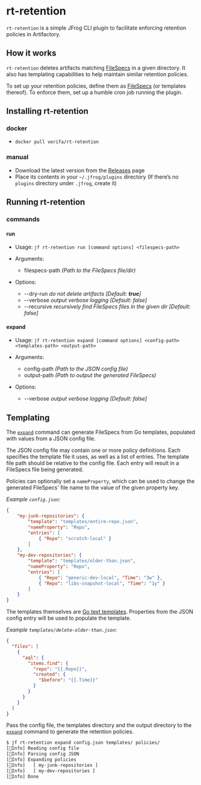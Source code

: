 # rt-retention

`rt-retention` is a simple JFrog CLI plugin to facilitate enforcing retention policies in Artifactory.

## How it works

`rt-retention` deletes artifacts matching [FileSpecs](https://www.jfrog.com/confluence/display/JFROG/Using+File+Specs) in a given directory.
It also has templating capabilities to help maintain similar retention policies.

To set up your retention policies, define them as [FileSpecs](https://www.jfrog.com/confluence/display/JFROG/Using+File+Specs) (or templates thereof).
To enforce them, set up a humble cron job running the plugin.

## Installing rt-retention

### docker

- `docker pull verifa/rt-retention`

### manual

- Download the latest version from the [Releases](https://github.com/verifa/rt-retention/releases) page
- Place its contents in your `~/.jfrog/plugins` directory
  (If there’s no `plugins` directory under `.jfrog`, create it)

## Running rt-retention

### commands

#### run

  - Usage: `jf rt-retention run [command options] <filespecs-path>`

  - Arguments:
      - filespecs-path    _(Path to the FileSpecs file/dir)_

  - Options:
    - --dry-run    _do not delete artifacts [Default: **true**]_
    - --verbose    _output verbose logging [Default: false]_
    - --recursive    _recursively find FileSpecs files in the given dir [Default: false]_

#### expand

  - Usage: `jf rt-retention expand [command options] <config-path> <templates-path> <output-path>`
  
  - Arguments:
    - config-path    _(Path to the JSON config file)_
    - output-path    _(Path to output the generated FileSpecs)_

  - Options:
    - --verbose      _output verbose logging [Default: false]_

## Templating

The [`expand`](#expand) command can generate FileSpecs from Go templates, populated with values from a JSON config file.

The JSON config file may contain one or more policy definitions.
Each specifies the template file it uses, as well as a list of entries.
The template file path should be relative to the config file.
Each entry will result in a FileSpecs file being generated.

Policies can optionally set a `nameProperty`, which can be used to change the generated FileSpecs' file name to the value of the given property key.

_Example `config.json`:_
```json
{
    "my-junk-repositories": {
        "template": "templates/entire-repo.json",
        "nameProperty": "Repo",
        "entries": [
            { "Repo": "scratch-local" }
        ]
    },
    "my-dev-repositories": {
        "template": "templates/older-than.json",
        "nameProperty": "Repo",
        "entries": [
            { "Repo": "generic-dev-local", "Time": "3w" },
            { "Repo": "libs-snapshot-local", "Time": "1y" }
        ]
    }
}
```

The templates themselves are [Go text templates](https://pkg.go.dev/text/template).
Properties from the JSON config entry will be used to populate the template.

_Example `templates/delete-older-than.json`:_
```json
{
  "files": [
    {
      "aql": {
        "items.find": {
          "repo": "{{.Repo}}",
          "created": {
            "$before": "{{.Time}}"
          }
        }
      }
    }
  ]
}
```

Pass the config file, the templates directory and the output directory to the [`expand`](#expand) command to generate the retention policies.

```bash
$ jf rt-retention expand config.json templates/ policies/
[🔵Info] Reading config file
[🔵Info] Parsing config JSON
[🔵Info] Expanding policies
[🔵Info]   [ my-junk-repositories ]
[🔵Info]   [ my-dev-repositories ]
[🔵Info] Done
```
